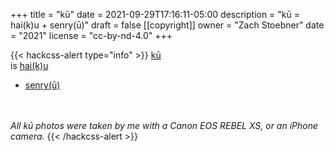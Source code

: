 +++
title = "kū"
date = 2021-09-29T17:16:11-05:00
description = "kū = hai(k)u + senry(ū)"
draft = false
[[copyright]]
  owner = "Zach Stoebner"
  date = "2021"
  license = "cc-by-nd-4.0"
+++

{{< hackcss-alert type="info" >}} 
<a href="/notes/haiku-senryu">kū</a>
<br>
is  <a href="/categories/haiku">hai(k)u</a>
<br>
+ <a href="/categories/senryu">senry(ū)</a>


<br>
<br> 
<i>All kū photos were taken by me with a Canon EOS REBEL XS, or an iPhone camera.</i>
{{< /hackcss-alert >}}
